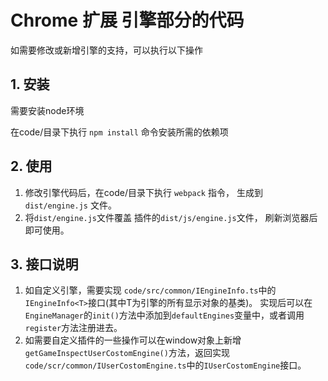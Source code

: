 
# Chrome 扩展 引擎部分的代码 

如需要修改或新增引擎的支持，可以执行以下操作

## 1. 安装

需要安装node环境

在code/目录下执行   `npm install` 命令安装所需的依赖项



## 2. 使用

1. 修改引擎代码后，在code/目录下执行  `webpack` 指令， 生成到 `dist/engine.js` 文件。
2. 将`dist/engine.js`文件覆盖 插件的`dist/js/engine.js`文件， 刷新浏览器后即可使用。

## 3. 接口说明

1. 如自定义引擎，需要实现 `code/src/common/IEngineInfo.ts`中的`IEngineInfo<T>`接口(其中T为引擎的所有显示对象的基类)。  实现后可以在`EngineManager`的`init()`方法中添加到`defaultEngines`变量中，或者调用`register`方法注册进去。
2. 如需要自定义插件的一些操作可以在window对象上新增`getGameInspectUserCostomEngine()`方法，返回实现`code/scr/common/IUserCostomEngine.ts`中的`IUserCostomEngine`接口。


